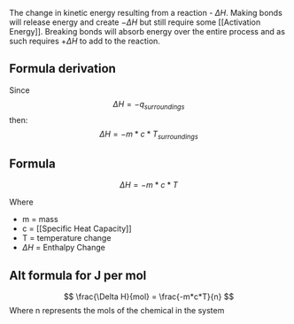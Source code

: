 The change in kinetic energy resulting from a reaction - $\Delta H$. Making bonds will release energy and create $-\Delta H$ but still require some [[Activation Energy]]. Breaking bonds will absorb energy over the entire process and as such requires $+\Delta H$ to add to the reaction. 


## Formula derivation
Since
$$
\Delta H  = -q_{surroundings}
$$
then:
$$
\Delta H  = {-m*c*T_{surroundings}}
$$
## Formula
$$
\Delta H  = {-m*c*T}
$$

Where 
* m = mass
* c = [[Specific Heat Capacity]]
* T = temperature change
* $\Delta H$ = Enthalpy Change

## Alt formula for J per mol
$$
 \frac{\Delta H}{mol}  = \frac{-m*c*T}{n}
$$
Where n represents the mols of the chemical in the system
